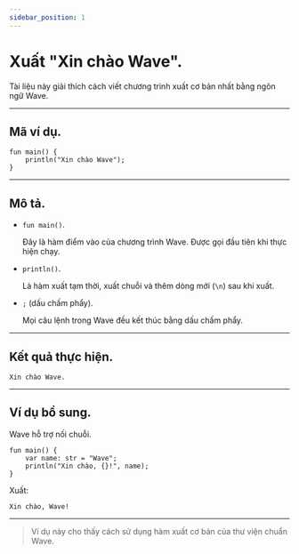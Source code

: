 ```yaml
---
sidebar_position: 1
---
```


# Xuất "Xin chào Wave".

Tài liệu này giải thích cách viết chương trình xuất cơ bản nhất bằng ngôn ngữ Wave.

---

## Mã ví dụ.

```wave
fun main() {
    println("Xin chào Wave");
}
```

---

## Mô tả.

- `fun main()`.

  Đây là hàm điểm vào của chương trình Wave. Được gọi đầu tiên khi thực hiện chạy.

- `println()`.

  Là hàm xuất tạm thời, xuất chuỗi và thêm dòng mới (`\n`) sau khi xuất.

- `;` (dấu chấm phẩy).

  Mọi câu lệnh trong Wave đều kết thúc bằng dấu chấm phẩy.

---

## Kết quả thực hiện.

```text
Xin chào Wave.
```

---

## Ví dụ bổ sung.

Wave hỗ trợ nối chuỗi.

```wave
fun main() {
    var name: str = "Wave";
    println("Xin chào, {}!", name);
}
```

Xuất:

```text
Xin chào, Wave!
```

---

> Ví dụ này cho thấy cách sử dụng hàm xuất cơ bản của thư viện chuẩn Wave.